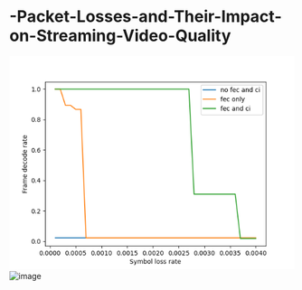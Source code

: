 # -Packet-Losses-and-Their-Impact-on-Streaming-Video-Quality
![image](simulation_result/task4_pl1_40compare_3_setting.png)
![image](simulation_result_V2/task4_pl1_40compare_3_setting.png)
